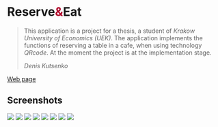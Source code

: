 <!DOCTYPE html>
<html>
<head>
</head>
<body>
<h1>Reserve<font style="color: #B1052C ">&</font>Eat</h1>
<blockquote>
    <p>This application is a project for a thesis, a student of <i>Krakow University of Economics (UEK)</i>. The application implements the functions of reserving a table in a cafe, when using technology <i>QRcode</i>. At the moment the project is at the implementation stage.</p>
    <footer><i>Denis Kutsenko</i></footer>
  </blockquote>
<a href="https://den575.github.io/">Web page</a>
    <h2>Screenshots</h2>
<img src="QRcode\app1.png">
<img src="QRcode\app2.png">
<img src="QRcode\app3.png">
<img src="QRcode\app4.png">
<img src="QRcode\app5.png">
<img src="QRcode\app6.png">
<img src="QRcode\app7.png">
<img src="QRcode\app8.png">
</body>
</html>
